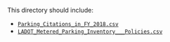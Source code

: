 This directory should include:
- [`Parking_Citations_in_FY_2018.csv`](https://data.lacity.org/Transportation/Parking-Citations-in-FY-2018/nma9-y7yc)
- [`LADOT_Metered_Parking_Inventory___Policies.csv`](https://data.lacity.org/Transportation/LADOT-Metered-Parking-Inventory-Policies/s49e-q6j2)
